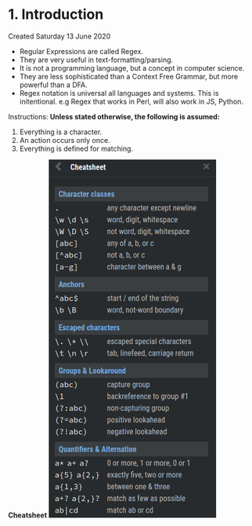 # 1. Introduction
Created Saturday 13 June 2020


* Regular Expressions are called Regex.
* They are very useful in text-formatting/parsing.
* It is not a programming language, but a concept in computer science.
* They are less sophisticated than a Context Free Grammar, but more powerful than a DFA.
* Regex notation is universal all languages and systems. This is initentional. e.g Regex that works in Perl, will also work in JS, Python.


Instructions:
**Unless stated otherwise, the following is assumed:**

1. Everything is a character.
2. An action occurs only once.
3. Everything is defined for matching.


**Cheatsheet**
![](./1._Introduction/pasted_image.png)

